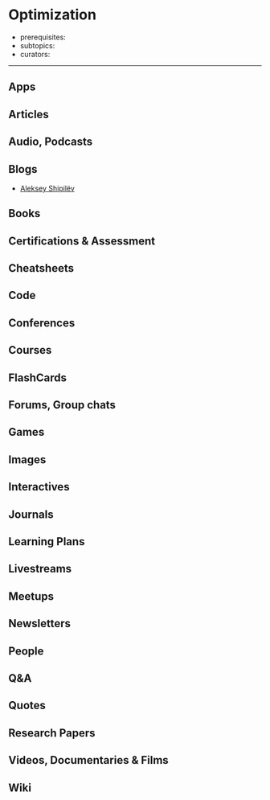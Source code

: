 # Optimization

- prerequisites:
- subtopics:
- curators:

------

## Apps

## Articles

## Audio, Podcasts

## Blogs

- [Aleksey Shipilëv](https://shipilev.net/)


## Books

## Certifications & Assessment

## Cheatsheets

## Code

## Conferences

## Courses

## FlashCards

## Forums, Group chats

## Games

## Images

## Interactives

## Journals

## Learning Plans

## Livestreams

## Meetups

## Newsletters

## People

## Q&A

## Quotes

## Research Papers

## Videos, Documentaries & Films

## Wiki
